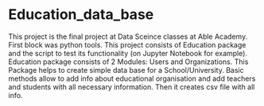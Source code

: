 # Education_data_base

This project is the final project at Data Sceince classes at Able Academy. First block was python tools.
This project consists of Education package and the script to test its functionality (on Jupyter Notebook for example).
Education package consists of 2 Modules: Users and Organizations. This Package helps to create simple data base for a School/University.
Basic methods allow to add info about educational organisation and add teachers and students with all necessary information.
Then it creates csv file with all info.

